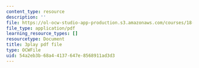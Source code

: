 ```yaml
---
content_type: resource
description: ''
file: https://ol-ocw-studio-app-production.s3.amazonaws.com/courses/18-01sc-single-variable-calculus-fall-2010/54a2eb3b68a44137647e8568911ad3d3_2_7htv5eviM.pdf
file_type: application/pdf
learning_resource_types: []
resourcetype: Document
title: 3play pdf file
type: OCWFile
uid: 54a2eb3b-68a4-4137-647e-8568911ad3d3
---
```

